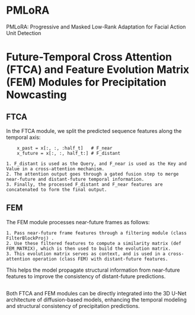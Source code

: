 # PMLoRA
PMLoRA: Progressive and Masked Low-Rank Adaptation for Facial Action Unit Detection

# Future-Temporal Cross Attention (FTCA) and Feature Evolution Matrix (FEM) Modules for Precipitation Nowcasting

## FTCA
In the FTCA module, we split the predicted sequence features along the temporal axis:
```
    x_past = x[:, :, :half_t]   # F_near
    x_future = x[:, :, half_t:] # F_distant
```
    1. F_distant is used as the Query, and F_near is used as the Key and Value in a cross-attention mechanism.
    2. The attention output goes through a gated fusion step to merge near-future and distant-future temporal information.
    3. Finally, the processed F_distant and F_near features are concatenated to form the final output.


## FEM
The FEM module processes near-future frames as follows:

    1. Pass near-future frame features through a filtering module (class FilterBlockProj) .
    2. Use these filtered features to compute a similarity matrix (def FEM_MATRIX), which is then used to build the evolution matrix.
    3. This evolution matrix serves as context, and is used in a cross-attention operation (class FEM) with distant-future features.
    
This helps the model propagate structural information from near-future features to improve the consistency of distant-future predictions.

##
Both FTCA and FEM modules can be directly integrated into the 3D U-Net architecture of diffusion-based models, enhancing the temporal modeling and structural consistency of precipitation predictions.
